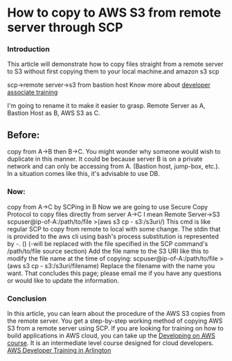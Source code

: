 # How to copy to AWS S3 from remote server through SCP 

### Introduction

This article will demonstrate how to copy files straight from a remote server to S3 without first copying them to your local machine.and amazon s3 scp


scp->remote server->s3 from bastion host Know more about [developer associate training]

[//]: # (Any comments) 
[developer associate training]: <https://www.netcomlearning.com/certification/aws-certified-developer-associate/602/> 


I'm going to rename it to make it easier to grasp.
Remote Server as A,
Bastion Host as B,
AWS S3 as C.

## Before:
copy from A->B then B->C.
You might wonder why someone would wish to duplicate in this manner. It could be because server B is on a private network and can only be accessing from A. (Bastion host, jump-box, etc.). In a situation comes like this, it's advisable to use DB.

### Now:
copy from A->C by SCPing in B
Now we are going to use Secure Copy Protocol to copy files directly from server A->C I mean Remote Server->S3
scpuser@ip-of-A:/path/to/file >(aws s3 cp - s3:/s3uri/)
This cmd is like regular SCP to copy from remote to local with some change. The stdin that is provided to the aws cli using bash's process substitution is represented by -. () (-will be replaced with the file specified in the SCP command's /path/to/file source section)
Add the file name to the S3 URI like this to modify the file name at the time of copying:
scpuser@ip-of-A:/path/to/file >(aws s3 cp - s3:/s3uri/filename)
Replace the filename with the name you want. That concludes this page; please email me if you have any questions or would like to update the information.

### Conclusion 
In this article, you can learn about the procedure of the AWS S3 copies from the remote server. You get a step-by-step working method of copying AWS S3 from a remote server using SCP.
If you are looking for training on how to build applications in AWS cloud, you can take up the [Developing on AWS course]. It is an intermediate level course designed for cloud developers. [AWS Developer Training in Arlington]

[//]: # (Any comments) 
[Developing on AWS course]: <https://www.netcomlearning.com/developing-on-aws/course/26175/>  

[//]: # (Any comments) 
[AWS Developer Training in Arlington]: <https://www.netcomlearning.com/aws-developer-arlington-tx/local/product/amazon-web-services/us/1355-362/> 
